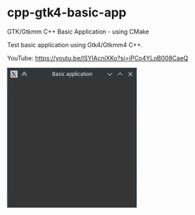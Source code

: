 # cpp-gtk4-basic-app
GTK/Gtkmm C++ Basic Application - using CMake

Test basic application using Gtk4/Gtkmm4 C++.

YouTube: https://youtu.be/lSYIAcniXKo?si=iPCo4YLoB008CaeQ

![Screenshot](images/screenshot.png)
